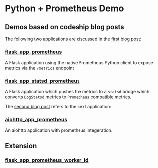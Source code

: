 # Python + Prometheus Demo

## Demos based on codeship blog posts

The following two applications are discussed in the [first blog post](https://t.co/7mUox6RZas):

### [flask_app_prometheus](https://github.com/amitsaha/python-prometheus-demo/tree/master/flask_app_prometheus)

A Flask application using the native Prometheus Python client to expose metrics via the `/metrics` endpoint

### [flask_app_statsd_prometheus](https://github.com/amitsaha/python-prometheus-demo/tree/master/flask_app_statsd_prometheus)

A Flask application which pushes the metrics to a `statsd` bridge which converts `DogStatsd` metrics to `Prometheus` compatible metrics.

The [second blog post](https://t.co/AmQn2rxetI) refers to the next application:

### [aiohttp_app_prometheus](https://github.com/amitsaha/python-prometheus-demo/tree/master/aiohttp_app_prometheus)

An aiohttp application with prometheus integeration.

## Extension

### [flask_app_prometheus_worker_id](https://github.com/amitsaha/python-prometheus-demo/tree/master/flask_app_prometheus_worker_id)


